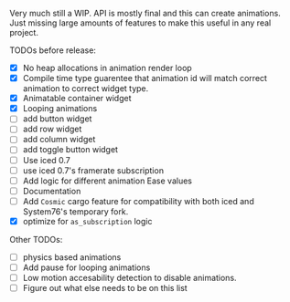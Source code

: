 Very much still a WIP. API is mostly final and this can create animations. Just missing large amounts of features to make this useful in any real project.

TODOs before release:
- [x] No heap allocations in animation render loop
- [x] Compile time type guarentee that animation id will match correct animation to correct widget type.
- [x] Animatable container widget
- [x] Looping animations
- [ ] add button widget
- [ ] add row widget
- [ ] add column widget
- [ ] add toggle button widget
- [ ] Use iced 0.7
- [ ] use iced 0.7's framerate subscription
- [ ] Add logic for different animation Ease values
- [ ] Documentation
- [ ] Add `Cosmic` cargo feature for compatibility with both iced and System76's temporary fork.
- [x] optimize for `as_subscription` logic

Other TODOs:
- [ ] physics based animations
- [ ] Add pause for looping animations
- [ ] Low motion accesability detection to disable animations.
- [ ] Figure out what else needs to be on this list
